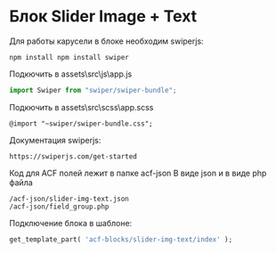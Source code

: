 # Блок Slider Image + Text

Для работы карусели в блоке необходим swiperjs:

```
npm install npm install swiper
```

Подкючить в assets\src\js\app.js

```js
import Swiper from "swiper/swiper-bundle";
```

Подкючить в assets\src\scss\app.scss

```styles
@import "~swiper/swiper-bundle.css";
```

Документация swiperjs:

```
https://swiperjs.com/get-started
```

Код для ACF полей лежит в папке acf-json
В виде json и в виде php файла

```
/acf-json/slider-img-text.json
/acf-json/field_group.php
```

Подключение блока в шаблоне:

```php
get_template_part( 'acf-blocks/slider-img-text/index' );
```
